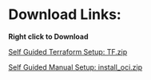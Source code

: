 # Download Links:

**Right click to Download**

[Self Guided Terraform Setup: TF.zip](/DatabaseCloudServiceForDBAsOCI/workshops/dbcs-dba-oci/install/TF.zip)

[Self Guided Manual Setup: install_oci.zip](/DatabaseCloudServiceForDBAsOCI/workshops/dbcs-dba-oci/install/install_oci.zip)
